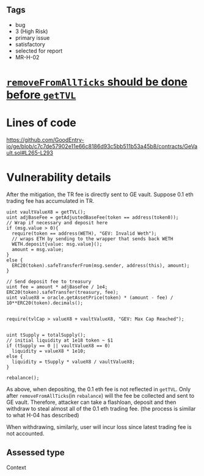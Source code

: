 ## Tags

- bug
- 3 (High Risk)
- primary issue
- satisfactory
- selected for report
- MR-H-02

# [`removeFromAllTicks` should be done before `getTVL`](https://github.com/code-423n4/2023-09-goodentry-mitigation-findings/issues/57) 

# Lines of code

https://github.com/GoodEntry-io/ge/blob/c7c7de57902e11e66c8186d93c5bb511b53a45b8/contracts/GeVault.sol#L265-L293


# Vulnerability details

After the mitigation, the TR fee is directly sent to GE vault. Suppose 0.1 eth trading fee has accumulated in TR.

    uint vaultValueX8 = getTVL();   
    uint adjBaseFee = getAdjustedBaseFee(token == address(token0));
    // Wrap if necessary and deposit here
    if (msg.value > 0){
      require(token == address(WETH), "GEV: Invalid Weth");
      // wraps ETH by sending to the wrapper that sends back WETH
      WETH.deposit{value: msg.value}();
      amount = msg.value;
    }
    else { 
      ERC20(token).safeTransferFrom(msg.sender, address(this), amount);
    }
    
    // Send deposit fee to treasury
    uint fee = amount * adjBaseFee / 1e4;
    ERC20(token).safeTransfer(treasury, fee);
    uint valueX8 = oracle.getAssetPrice(token) * (amount - fee) / 10**ERC20(token).decimals();


    require(tvlCap > valueX8 + vaultValueX8, "GEV: Max Cap Reached");


    uint tSupply = totalSupply();
    // initial liquidity at 1e18 token ~ $1
    if (tSupply == 0 || vaultValueX8 == 0)
      liquidity = valueX8 * 1e10;
    else {
      liquidity = tSupply * valueX8 / vaultValueX8;
    }
    
    rebalance();

As above, when depositing, the 0.1 eth fee is not reflected in `getTVL`. Only after `removeFromAllTicks`(in `rebalance`) will the fee be collected and sent to GE vault. Therefore, attacker can take a flashloan, deposit and then withdraw to steal almost all of the 0.1 eth trading fee. (the process is similar to what H-04 has described)

When withdrawing, similarly, user will incur loss since latest trading fee is not accounted.


## Assessed type

Context